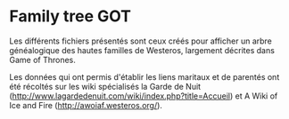 Family tree GOT
===============
Les différents fichiers présentés sont ceux créés pour afficher un arbre généalogique des hautes familles de Westeros, largement décrites dans Game of Thrones.

Les données qui ont permis d'établir les liens maritaux et de parentés ont été récoltés sur les wiki spécialisés la Garde de Nuit (http://www.lagardedenuit.com/wiki/index.php?title=Accueil) et A Wiki of Ice and Fire (http://awoiaf.westeros.org/).
